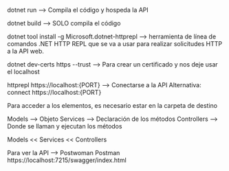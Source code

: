 dotnet run --> Compila el código y hospeda la API

dotnet build --> SOLO compila el código

dotnet tool install -g Microsoft.dotnet-httprepl --> herramienta de línea de comandos .NET HTTP REPL que se va a usar para realizar solicitudes HTTP a la API web.

dotnet dev-certs https --trust --> Para crear un certificado y nos deje usar el localhost

httprepl https://localhost:{PORT} --> Conectarse a la API
    Alternativa: connect https://localhost:{PORT}

Para acceder a los elementos, es necesario estar en la carpeta de destino

Models --> Objeto
Services --> Declaración de los métodos
Controllers --> Donde se llaman y ejecutan los métodos

Models << Services << Controllers

Para ver la API --> Postwoman
                    Postman
                    https://localhost:7215/swagger/index.html